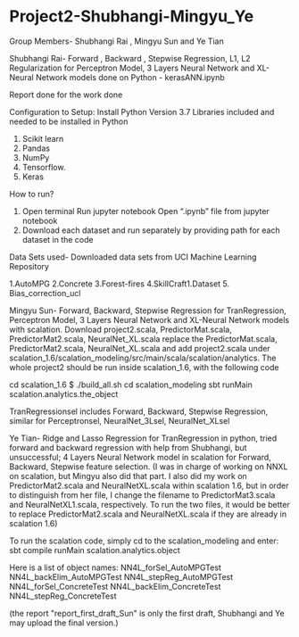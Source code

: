 # Project2-Shubhangi-Mingyu_Ye

Group Members- Shubhangi Rai , Mingyu Sun and Ye Tian

Shubhangi Rai-   Forward , Backward , Stepwise Regression, L1, L2 Regularization for Perceptron Model, 3 Layers Neural Network and XL-Neural Network models done on Python - kerasANN.ipynb

Report done for the work done

Configuration to Setup: 
Install Python Version 3.7 
Libraries included and needed to be installed in Python 
1. Scikit learn 
2. Pandas 
3. NumPy  
4. Tensorflow. 
5. Keras

How to run?

1. Open terminal Run jupyter notebook Open “.ipynb” file from jupyter notebook
2. Download each dataset and run separately by providing path for each dataset in the code

Data Sets used- Downloaded data sets from UCI Machine Learning Repository

1.AutoMPG 2.Concrete 3.Forest-fires 4.SkillCraft1.Dataset 5. Bias_correction_ucl


Mingyu Sun- Forward, Backward, Stepwise Regression for TranRegression, Perceptron Model, 3 Layers Neural Network and XL-Neural Network models with scalation.
Download project2.scala, PredictorMat.scala, PredictorMat2.scala, NeuralNet_XL.scala replace the PredictorMat.scala, PredictorMat2.scala, NeuralNet_XL.scala and add project2.scala under scalation_1.6/scalation_modeling/src/main/scala/scalation/analytics. The whole project2 should be run inside scalation_1.6, with the following code

cd scalation_1.6 $ ./build_all.sh cd scalation_modeling sbt runMain scalation.analytics.the_object

TranRegressionsel includes Forward, Backward, Stepwise Regression, similar for Perceptronsel, NeuralNet_3Lsel, NeuralNet_XLsel

Ye Tian- Ridge and Lasso Regression for TranRegression in python, tried forward and backward regression with help from Shubhangi, but unsuccessful; 4 Layers Neural Network model in scalation for Forward, Backward, Stepwise feature selection. (I was in charge of working on NNXL on scalation, but Mingyu also did that part. I also did my work on PredictorMat2.scala and NeuralNetXL.scala within scalation 1.6, but in order to distinguish from her file, I change the filename to PredictorMat3.scala and NeuralNetXL1.scala, respectively. To run the two files, it would be better to replace PredictorMat2.scala and NeuralNetXL.scala if they are already in scalation 1.6)

To run the scalation code, simply cd to the scalation_modeling and enter: sbt compile runMain scalation.analytics.object

Here is a list of object names: 
NN4L_forSel_AutoMPGTest
NN4L_backElim_AutoMPGTest
NN4L_stepReg_AutoMPGTest
NN4L_forSel_ConcreteTest
NN4L_backElim_ConcreteTest
NN4L_stepReg_ConcreteTest

(the report "report_first_draft_Sun" is only the first draft, Shubhangi and Ye may upload the final version.)






